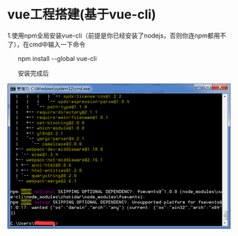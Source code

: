 # vue工程搭建\(基于vue-cli\)

1.使用npm全局安装vue-cli（前提是你已经安装了nodejs，否则你连npm都用不了），在cmd中输入一下命令

      npm install --global vue-cli

      安装完成后

![](/assets/import.png)

